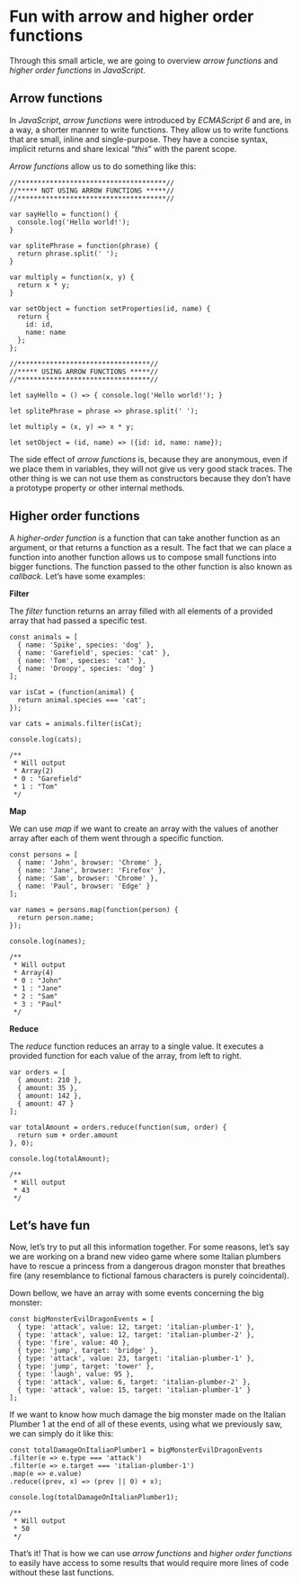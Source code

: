 # Fun with arrow and higher order functions

Through this small article, we are going to overview _arrow functions_ and _higher order functions_ in _JavaScript_.

## Arrow functions

In _JavaScript_, _arrow functions_ were introduced by _ECMAScript 6_ and are, in a way, a shorter manner to write functions. They allow us to write functions that are small, inline and single-purpose. They have a concise syntax, implicit returns and share lexical “_this_” with the parent scope.

_Arrow functions_ allow us to do something like this:
    
    
    //*************************************//
    //***** NOT USING ARROW FUNCTIONS *****//
    //*************************************//
    
    var sayHello = function() {
      console.log('Hello world!');
    }
    
    var splitePhrase = function(phrase) {
      return phrase.split(' ');
    }
    
    var multiply = function(x, y) {
      return x * y;
    }
    
    var setObject = function setProperties(id, name) {
      return {
        id: id,
        name: name
      };
    };
    
    //*********************************//
    //***** USING ARROW FUNCTIONS *****//
    //*********************************//
    
    let sayHello = () => { console.log('Hello world!'); }
    
    let splitePhrase = phrase => phrase.split(' ');
    
    let multiply = (x, y) => x * y;
    
    let setObject = (id, name) => ({id: id, name: name}); 

The side effect of _arrow functions_ is, because they are anonymous, even if we place them in variables, they will not give us very good stack traces. The other thing is we can not use them as constructors because they don’t have a prototype property or other internal methods.

## Higher order functions

A _higher-order function_ is a function that can take another function as an argument, or that returns a function as a result. The fact that we can place a function into another function allows us to compose small functions into bigger functions. The function passed to the other function is also known as _callback_. Let’s have some examples:

**Filter**

The _filter_ function returns an array filled with all elements of a provided array that had passed a specific test.
    
    
    const animals = [
      { name: 'Spike', species: 'dog' },
      { name: 'Garefield', species: 'cat' },
      { name: 'Tom', species: 'cat' },
      { name: 'Droopy', species: 'dog' }
    ];
    
    var isCat = (function(animal) {
      return animal.species === 'cat';
    });
    
    var cats = animals.filter(isCat);
    
    console.log(cats);
    
    /**
     * Will output
     * Array(2)
     * 0 : "Garefield"
     * 1 : "Tom"
     */

**Map**

We can use _map_ if we want to create an array with the values of another array after each of them went through a specific function.
    
    
    const persons = [
      { name: 'John', browser: 'Chrome' },
      { name: 'Jane', browser: 'Firefox' },
      { name: 'Sam', browser: 'Chrome' },
      { name: 'Paul', browser: 'Edge' }
    ];
    
    var names = persons.map(function(person) {
      return person.name;
    });
    
    console.log(names);
    
    /**
     * Will output
     * Array(4)
     * 0 : "John"
     * 1 : "Jane"
     * 2 : "Sam"
     * 3 : "Paul"
     */

**Reduce**

The _reduce_ function reduces an array to a single value. It executes a provided function for each value of the array, from left to right.
    
    
    var orders = [
      { amount: 210 },
      { amount: 35 },
      { amount: 142 },
      { amount: 47 }
    ];
    
    var totalAmount = orders.reduce(function(sum, order) {
      return sum + order.amount
    }, 0);
    
    console.log(totalAmount);
    
    /**
     * Will output
     * 43
     */

## Let’s have fun

Now, let’s try to put all this information together. For some reasons, let’s say we are working on a brand new video game where some Italian plumbers have to rescue a princess from a dangerous dragon monster that breathes fire (any resemblance to fictional famous characters is purely coincidental).

Down bellow, we have an array with some events concerning the big monster:
    
    
    const bigMonsterEvilDragonEvents = [
      { type: 'attack', value: 12, target: 'italian-plumber-1' },
      { type: 'attack', value: 12, target: 'italian-plumber-2' },
      { type: 'fire', value: 40 },
      { type: 'jump', target: 'bridge' },
      { type: 'attack', value: 23, target: 'italian-plumber-1' },
      { type: 'jump', target: 'tower' },
      { type: 'laugh', value: 95 },
      { type: 'attack', value: 6, target: 'italian-plumber-2' },
      { type: 'attack', value: 15, target: 'italian-plumber-1' }
    ];

If we want to know how much damage the big monster made on the Italian Plumber 1 at the end of all of these events, using what we previously saw, we can simply do it like this:
    
    
    const totalDamageOnItalianPlumber1 = bigMonsterEvilDragonEvents
    .filter(e => e.type === 'attack')
    .filter(e => e.target === 'italian-plumber-1')
    .map(e => e.value)
    .reduce((prev, x) => (prev || 0) + x);
    
    console.log(totalDamageOnItalianPlumber1);
    
    /**
     * Will output
     * 50
     */

That’s it! That is how we can use _arrow functions_ and _higher order functions_ to easily have access to some results that would require more lines of code without these last functions.

